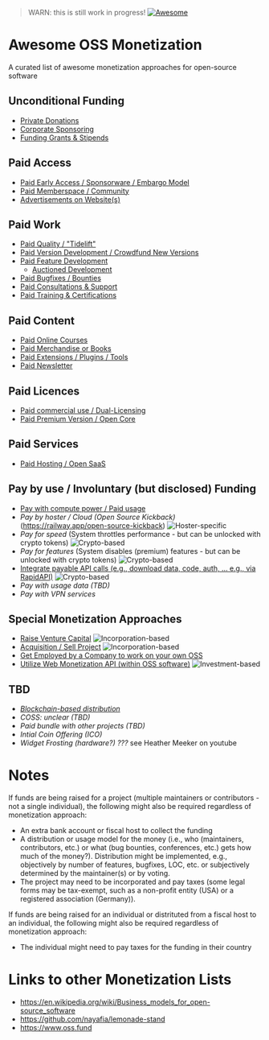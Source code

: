 > WARN: this is still work in progress!
[![Awesome](https://awesome.re/badge-flat.svg)](https://awesome.re)

# Awesome OSS Monetization
A curated list of awesome monetization approaches for open-source software

## Unconditional Funding
* [Private Donations](./approaches/private-donations.md)
* [Corporate Sponsoring](./approaches/corporate-sponsoring.md)
* [Funding Grants & Stipends](./approaches/grants-and-stipends.md)

## Paid Access
* [Paid Early Access / Sponsorware / Embargo Model](./approaches/early-access.md)
* [Paid Memberspace / Community](./approaches/memberspace.md)
* [Advertisements on Website(s)](./approaches/advertisements.md)

## Paid Work
* [Paid Quality / "Tidelift"](./approaches/paid-quality.md)
* [Paid Version Development / Crowdfund New Versions](./approaches/paid-versions.md)
* [Paid Feature Development](./approaches/paid-features.md)
  * [Auctioned Development](./approaches/TBD.md)
* [Paid Bugfixes / Bounties](./approaches/paid-bugfixes.md)
* [Paid Consultations & Support](./approaches/paid-support.md)
* [Paid Training & Certifications](./approaches/paid-certifications.md)

## Paid Content
* [Paid Online Courses](./approaches/paid-courses.md)
* [Paid Merchandise or Books](./approaches/paid-merchandise.md)
* [Paid Extensions / Plugins / Tools](./approaches/paid-tools.md)
* [Paid Newsletter](./approaches/paid-newsletter.md)

## Paid Licences
* [Paid commercial use / Dual-Licensing](./approaches/dual-licensing.md)
* [Paid Premium Version / Open Core](./approaches/open-core.md)

## Paid Services
* [Paid Hosting / Open SaaS](./approaches/paid-hosting.md)

## Pay by use / Involuntary (but disclosed) Funding
* [Pay with compute power / Paid usage](./approaches/paid-usage.md)
* _Pay by hoster / Cloud (Open Source Kickback)_(https://railway.app/open-source-kickback) ![](https://badgen.net/badge/icon/Hoster-specific?scale=0.75&label "Hoster-specific")
* _Pay for speed_ (System throttles performance - but can be unlocked with crypto tokens) ![](https://badgen.net/badge/icon/Crypto-based?scale=0.75&label "Crypto-based")
* _Pay for features_ (System disables (premium) features - but can be unlocked with crypto tokens) ![](https://badgen.net/badge/icon/Crypto-based?scale=0.75&label "Crypto-based")
* [Integrate payable API calls (e.g., download data, code, auth, … e.g., via RapidAPI)](./approaches/paid-api-integration.md) ![](https://badgen.net/badge/icon/Crypto-based?scale=0.75&label "Crypto-based")
* _Pay with usage data (TBD)_
* _Pay with VPN services_

## Special Monetization Approaches
* [Raise Venture Capital](./approaches/raise-venture-capital.md) ![](https://badgen.net/badge/icon/Incorporation-based?scale=0.75&label "Incorporation-based")
* [Acquisition / Sell Project](./approaches/acquisition.md) ![](https://badgen.net/badge/icon/Incorporation-based?scale=0.75&label "Incorporation-based")
* [Get Employed by a Company to work on your own OSS](./approaches/employement.md)
* [Utilize Web Monetization API (within OSS software)](./approaches/web-monetization-api-inapp.md) ![](https://badgen.net/badge/icon/In-App%20Payment?scale=0.75&label "Investment-based")

## TBD
* _[Blockchain-based distribution](./approaches/blockchain-distribution.md)_
* _COSS: unclear (TBD)_
* _Paid bundle with other projects (TBD)_
* _Intial Coin Offering (ICO)_
* _Widget Frosting (hardware?) ???_ see Heather Meeker on youtube

# Notes
If funds are being raised for a project (multiple maintainers or contributors - not a single individual), the following might also be required regardless of monetization approach:
* An extra bank account or fiscal host to collect the funding
* A distribution or usage model for the money (i.e., who (maintainers, contributors, etc.) or what (bug bounties, conferences, etc.) gets how much of the money?). Distribution might be implemented, e.g., objectively by number of features, bugfixes, LOC, etc. or subjectively determined by the maintainer(s) or by voting.
* The project may need to be incorporated and pay taxes (some legal forms may be tax-exempt, such as a non-profit entity (USA) or a registered association (Germany)).

If funds are being raised for an individual or distrituted from a fiscal host to an individual, the following might also be required regardless of monetization approach:
* The individual might need to pay taxes for the funding in their country

# Links to other Monetization Lists
* https://en.wikipedia.org/wiki/Business_models_for_open-source_software
* https://github.com/nayafia/lemonade-stand 
* https://www.oss.fund